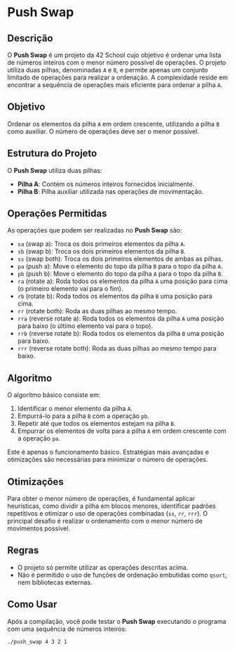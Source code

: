 # Push Swap

## Descrição

O **Push Swap** é um projeto da 42 School cujo objetivo é ordenar uma lista de números inteiros com o menor número possível de operações. O projeto utiliza duas pilhas, denominadas `A` e `B`, e permite apenas um conjunto limitado de operações para realizar a ordenação. A complexidade reside em encontrar a sequência de operações mais eficiente para ordenar a pilha `A`.

## Objetivo

Ordenar os elementos da pilha `A` em ordem crescente, utilizando a pilha `B` como auxiliar. O número de operações deve ser o menor possível.

## Estrutura do Projeto

O **Push Swap** utiliza duas pilhas:

- **Pilha A**: Contém os números inteiros fornecidos inicialmente.
- **Pilha B**: Pilha auxiliar utilizada nas operações de movimentação.

## Operações Permitidas

As operações que podem ser realizadas no **Push Swap** são:

- `sa` (swap a): Troca os dois primeiros elementos da pilha `A`.
- `sb` (swap b): Troca os dois primeiros elementos da pilha `B`.
- `ss` (swap both): Troca os dois primeiros elementos de ambas as pilhas.
- `pa` (push a): Move o elemento do topo da pilha `B` para o topo da pilha `A`.
- `pb` (push b): Move o elemento do topo da pilha `A` para o topo da pilha `B`.
- `ra` (rotate a): Roda todos os elementos da pilha `A` uma posição para cima (o primeiro elemento vai para o fim).
- `rb` (rotate b): Roda todos os elementos da pilha `B` uma posição para cima.
- `rr` (rotate both): Roda as duas pilhas ao mesmo tempo.
- `rra` (reverse rotate a): Roda todos os elementos da pilha `A` uma posição para baixo (o último elemento vai para o topo).
- `rrb` (reverse rotate b): Roda todos os elementos da pilha `B` uma posição para baixo.
- `rrr` (reverse rotate both): Roda as duas pilhas ao mesmo tempo para baixo.

## Algoritmo

O algoritmo básico consiste em:

1. Identificar o menor elemento da pilha `A`.
2. Empurrá-lo para a pilha `B` com a operação `pb`.
3. Repetir até que todos os elementos estejam na pilha `B`.
4. Empurrar os elementos de volta para a pilha `A` em ordem crescente com a operação `pa`.

Este é apenas o funcionamento básico. Estratégias mais avançadas e otimizações são necessárias para minimizar o número de operações.

## Otimizações

Para obter o menor número de operações, é fundamental aplicar heurísticas, como dividir a pilha em blocos menores, identificar padrões repetitivos e otimizar o uso de operações combinadas (`ss`, `rr`, `rrr`). O principal desafio é realizar o ordenamento com o menor número de movimentos possível.

## Regras

- O projeto só permite utilizar as operações descritas acima.
- Não é permitido o uso de funções de ordenação embutidas como `qsort`, nem bibliotecas externas.

## Como Usar

Após a compilação, você pode testar o **Push Swap** executando o programa com uma sequência de números inteiros:

```bash
./push_swap 4 3 2 1


